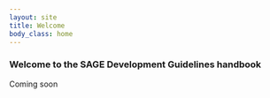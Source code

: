 ```yaml
---
layout: site
title: Welcome
body_class: home
---
```


### Welcome to the SAGE Development Guidelines handbook

Coming soon


